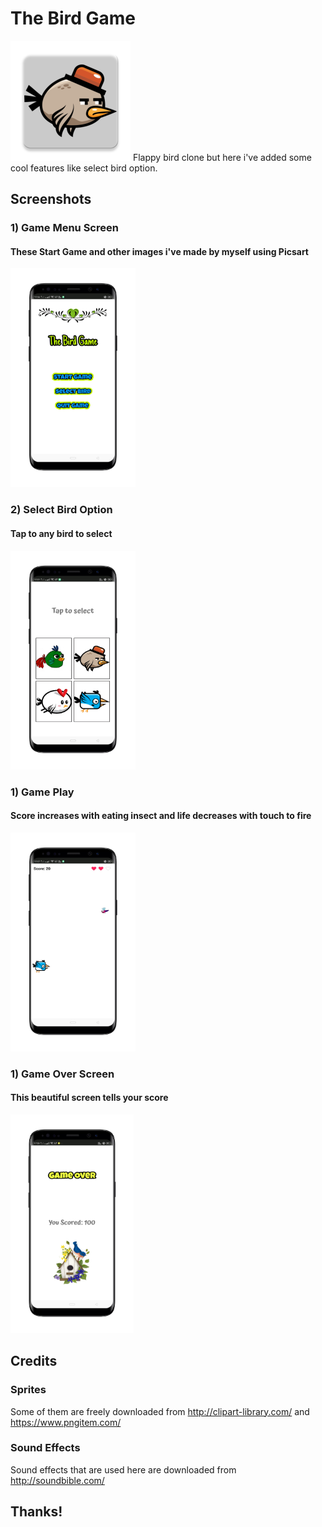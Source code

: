# The Bird Game
<img src = "https://raw.githubusercontent.com/hamzaazizofficial/bird-game-android/master/app/src/main/res/mipmap-xxxhdpi/ic_launcher.png"/>
Flappy bird clone but here i've added some cool features like select bird option.




## Screenshots

### 1) Game Menu Screen
#### These Start Game and other images i've made by myself using Picsart

<img src="https://github.com/hamzaazizofficial/bird-game-android/blob/master/app/src/main/res/mipmap-xxxhdpi/1587817883304.png" width="200" height="350" />

### 2) Select Bird Option
#### Tap to any bird to select

<img src="https://github.com/hamzaazizofficial/bird-game-android/blob/master/app/src/main/res/mipmap-xxxhdpi/1587817893825.png" width="200" height="350" />

### 1) Game Play
#### Score increases with eating insect and life decreases with touch to fire

<img src="https://github.com/hamzaazizofficial/bird-game-android/blob/master/app/src/main/res/mipmap-xxxhdpi/1587817777291.png" width="200" height="350" />

### 1) Game Over Screen
#### This beautiful screen tells your score

<img src="https://github.com/hamzaazizofficial/bird-game-android/blob/master/app/src/main/res/mipmap-xxxhdpi/1587817808057.png" height="350" />


## Credits

### Sprites
Some of them are freely downloaded from http://clipart-library.com/ and https://www.pngitem.com/

### Sound Effects
Sound effects that are used here are downloaded from http://soundbible.com/




## Thanks!

